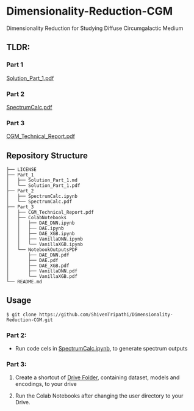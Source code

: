 # Dimensionality-Reduction-CGM
Dimensionality Reduction for Studying Diffuse Circumgalactic Medium

## TLDR:

### Part 1

[Solution_Part_1.pdf](Part_1/Solution_Part_1.pdf)

### Part 2

[SpectrumCalc.pdf](Part_2/SpectrumCalc.pdf)

### Part 3

[CGM_Technical_Report.pdf](Part_3/CGM_Technical_Report.pdf)

## Repository Structure
```
├── LICENSE
├── Part_1
│   ├── Solution_Part_1.md
│   └── Solution_Part_1.pdf
├── Part_2
│   ├── SpectrumCalc.ipynb
│   └── SpectrumCalc.pdf
├── Part_3
│   ├── CGM_Technical_Report.pdf
│   ├── ColabNotebooks
│   │   ├── DAE_DNN.ipynb
│   │   ├── DAE.ipynb
│   │   ├── DAE_XGB.ipynb
│   │   ├── VanillaDNN.ipynb
│   │   └── VanillaXGB.ipynb
│   └── NotebookOutputsPDF
│       ├── DAE_DNN.pdf
│       ├── DAE.pdf
│       ├── DAE_XGB.pdf
│       ├── VanillaDNN.pdf
│       └── VanillaXGB.pdf
└── README.md
```

## Usage

```
$ git clone https://github.com/ShivenTripathi/Dimensionality-Reduction-CGM.git
```
### Part 2:

* Run code cels in [SpectrumCalc.ipynb](Part_2/SpectrumCalc.ipynb), to generate spectrum outputs

### Part 3:

1. Create a shortcut of [Drive Folder](https://drive.google.com/drive/folders/1f8qW3uE-O-YoQHK0CWj9tfuEanH_JZZO?usp=sharing), containing dataset, models and encodings, to your drive

2. Run the Colab Notebooks after changing the user directory to your Drive.